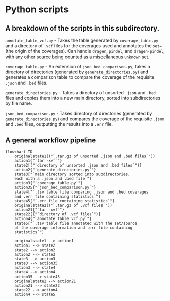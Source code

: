 # Python scripts

## A breakdown of the scripts in this subdirectory.

`annotate_table_vcf.py` - Takes the table generated by `coverage_table.py` and a directory of `.vcf` files for the coverages used and annotates the `set=` (the origin of the coverages). Can handle `dragen`, `pindel`, and `dragen-pindel`, with any other source being counted as a miscellaneous `unknown` set.

`coverage_table.py` - An extension of `json_bed_comparison.py`, takes a directory of directories (generated by `generate_directories.py`) and generates a comparison table to compare the coverage of the requisite `.json` and `.bed` files.

`generate_directories.py` - Takes a directory of unsorted `.json` and `.bed` files and copies them into a new main directory, sorted into subdirectories by file name.

`json_bed_comparison.py` - Takes directory of directories (generated by `generate_directories.py`) and compares the coverage of the requisite `.json` and `.bed` files, outputting the results into a `.err` file.

## A general workflow pipeline

```mermaid
flowchart TD
    originalstate1(("`.tar.gz of unsorted .json and .bed files`"))
    action1{"`tar -xvf`"}
    state2[("`directory of unsorted .json and .bed files`")]
    action2{"`generate_directories.py`"}
    state3["`main directory sorted into subdirectories,
    each with a .json and .bed file`"]
    action3{"`coverage_table.py`"}
    action35{"`json_bed_comparison.py`"}
    state4["`.tsv table file comparing .json and .bed coverages
    and .err file containing statistics`"]
    state45["`.err file containing statistics`"]
    originalstate2(("`.tar.gz of .vcf files`"))
    action21{"`tar -xvf`"}
    state22[("`directory of .vcf files`")]
    action4{"`annotate_table_vcf.py`"}
    state5["`.tsv table file annotated with the set/source
    of the coverage information and .err file containing
    statistics`"]

    originalstate1 --> action1
    action1 --> state2
    state2 --> action2
    action2 --> state3
    state3 --> action3
    state3 --> action35
    action3 --> state4
    state4 --> action4
    action35 --> state45
    originalstate2 --> action21
    action21 --> state22
    state22 --> action4
    action4 --> state5
```